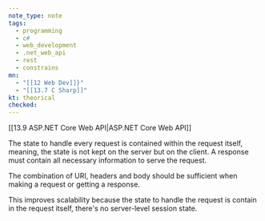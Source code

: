 ```yaml
---
note_type: note
tags:
  - programming
  - c#
  - web_development
  - .net_web_api
  - rest
  - constrains
mn:
  - "[[12 Web Dev]]}"
  - "[[13.7 C Sharp]]"
kt: theorical
checked:
---
```

[[13.9 ASP.NET Core Web API|ASP.NET Core Web API]]

The state to handle every request is contained within the request itself, meaning, the state is not kept on the server but on the client. A response must contain all necessary information to serve the request.

The combination of URI, headers and body should be sufficient when making a request or getting a response. 

This improves scalability because the state to handle the request is contain in the request itself, there's no server-level session state. 